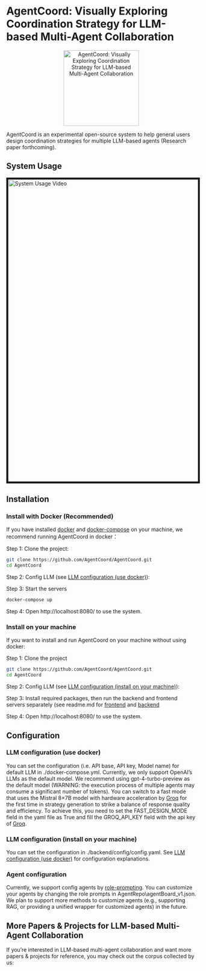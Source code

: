 # AgentCoord: Visually Exploring Coordination Strategy for LLM-based Multi-Agent Collaboration
<p align="center">
<a ><img src="https://github.com/bopan3/AgentCoord_Backend/assets/21981916/bbad2f66-368f-488a-af36-72e79fdb6805" alt=" AgentCoord: Visually Exploring Coordination Strategy for LLM-based Multi-Agent Collaboration" width="200px"></a>
</p>
AgentCoord is an experimental open-source system to help general users design coordination strategies for multiple LLM-based agents (Research paper forthcoming).

## System Usage
<a href="https://youtu.be/s56rHJx-eqY" target="_blank"><img src="https://github.com/bopan3/AgentCoord_Backend/assets/21981916/0d907e64-2a25-4bdf-977d-e90197ab1aab" 
alt="System Usage Video" width="800" border="5" /></a>

## Installation

### Install with Docker (Recommended)

If you have installed [docker](https://www.docker.com/) and [docker-compose](https://docs.docker.com/compose/) on your machine, we recommend running AgentCoord in docker：

Step 1: Clone the project:
```bash
git clone https://github.com/AgentCoord/AgentCoord.git 
cd AgentCoord
```

Step 2: Config LLM (see [LLM configuration (use docker)](README.md#llm-configuration-use-docker)): 

Step 3: Start the servers
```bash
docker-compose up
```

Step 4: Open http://localhost:8080/ to use the system.

### Install on your machine

If you want to install and run AgentCoord on your machine without using docker:

Step 1: Clone the project
```bash
git clone https://github.com/AgentCoord/AgentCoord.git 
cd AgentCoord
```

Step 2: Config LLM (see [LLM configuration (install on your machine)](README.md#llm-configuration-install-on-your-machine)): 

Step 3: Install required packages, then run the backend and frontend servers separately (see readme.md for [frontend](frontend/README.md) and [backend](backend/README.md#Installation)

Step 4: Open http://localhost:8080/ to use the system.

## Configuration 
### LLM configuration (use docker)
You can set the configuration (i.e. API base, API key, Model name) for default LLM in ./docker-compose.yml. Currently, we only support OpenAI’s LLMs as the default model. We recommend using gpt-4-turbo-preview as the default model (WARNING: the execution process of multiple agents may consume a significant number of tokens). You can switch to a fast mode that uses the Mistral 8×7B model with hardware acceleration by [Groq](https://groq.com/) for the first time in strategy generation to strike a balance of response quality and efficiency. To achieve this, you need to set the FAST_DESIGN_MODE field in the yaml file as True and fill the GROQ_API_KEY field with the api key of [Groq](https://wow.groq.com/).

### LLM configuration (install on your machine)
You can set the configuration in ./backend/config/config.yaml. See [LLM configuration (use docker)](#llm-configuration-use-docker) for configuration explanations.

### Agent configuration
Currently, we support config agents by [role-prompting](https://arxiv.org/abs/2305.14688). You can customize your agents by changing the role prompts in AgentRepo\agentBoard_v1.json. We plan to support more methods to customize agents (e.g., supporting RAG, or providing a unified wrapper for customized agents) in the future. 

## More Papers & Projects for LLM-based Multi-Agent Collaboration
If you’re interested in LLM-based multi-agent collaboration and want more papers & projects for reference, you may check out the corpus collected by us:





